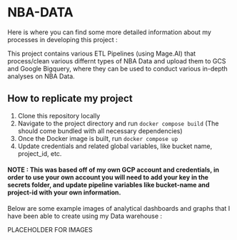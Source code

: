 # NBA-DATA
Here is where you can find some more detailed information about my processes in developing this project :

This project contains various ETL Pipelines (using Mage.AI) that process/clean various differnt types of NBA Data and upload them to GCS and Google Bigquery, where they can be used to conduct various in-depth analyses on NBA Data.


## How to replicate my project
1. Clone this repository locally
2. Navigate to the project directory and run `docker compose build` (The should come bundled with all necessary dependencies)
3. Once the Docker image is built, run `docker compose up`
4. Update credentials and related global variables, like bucket name, project_id, etc. 

#### NOTE : This was based off of my own GCP account and credentials, in order to use your own account you will need to add your key in the secrets folder, and update pipeline variables like bucket-name and project-id with your own information. 

Below are some example images of analytical dashboards and graphs that I have been able to create using my Data warehouse : 

PLACEHOLDER FOR IMAGES
